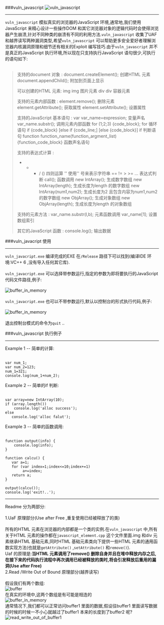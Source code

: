 ###vuln_javascript
![vuln_javascript](https://raw.githubusercontent.com/lcatro/vuln_javascript/master/pic/vuln_javascript_logo.jpg)

---

`vuln_javascript` 模拟真实的浏览器的JavaScript 环境,通常地,我们使用JavaScript 来精心设计一些操作DOM 和其它浏览器对象的逻辑代码时会使得浏览器产生崩溃,针对不同种类的崩溃有不同的利用方法.`vuln_javascript` 收集了UAF 和越界读写两种漏洞类型,希望`vuln_javascript` 可以帮助更多安全爱好者理解浏览器内核漏洞原理和细节还有相关的Exploit 编写技巧.由于`vuln_javascript` 并不是真正的JavaScript 执行环境,所以现在只支持执行JavaScript 语句很少,可执行的语句如下:<br/><br/>

>    支持的document 对象 :
>    document.createElement();  创建HTML 元素
>    document.appendChild();    附加到页面上显示
>
>    可以创建的HTML 元素:
>    img                        img 图片元素
>    div                        div 容器元素
>
>    支持的元素内部函数 :
>    element.remove();          删除元素
>    element.getAttribute();    获取属性
>    element.setAttribute();    设置属性
>
>    支持的JavaScript 基本语句 :
>    var var_name=expression;   变量声名
>    var_name.substr();         调用元素内部函数
>    for (1;2;3) {code_block};  for 循环语句
>    if {code_block} [else if {code_line;] [else {code_block}]            if 判断语句
>    function function_name(function_argment_list) {function_code_block}  函数声名语句
>
>    支持的表达式计算 :
>    + - * / ()                 四则运算
>    ''                         使用'' 号来表示字符串
>    == != > >= ...             表达式判断
>    call();                    函数调用
>    new IntArray();            生成数字数组
>    new IntArray(length);      生成长度为length 的数字数组
>    new IntArray(num1,num2);   生成长度为2 且包含内容为num1,num2 的数字数组
>    new ObjArray();            生成对象数组
>    new ObjArray(length);      生成长度为length 的对象数组
>
>    支持的元素方法 :
>    var_name.substr(l,b);      元素函数调用
>    var_name[1];               设置数组索引
>
>    其它的JavaScript 函数 :
>    console.log();             输出数据

###vuln_javacript 使用

---
`vuln_javacript.exe` 编译完成的EXE 在`/Release` 路径下可以找到(编译IDE 环境:VC++ 6 ,没有导入任何其它库).<br/><br/>
`vuln_javacript.exe` 可以选择带参数运行,指定的参数为即将要执行的JavaScript 代码文件路径,例子:<br/><br/>
![buffer_in_memory](https://raw.githubusercontent.com/lcatro/vuln_javascript/master/pic/example_using_run_file.png)<br/><br/>
`vuln_javacript.exe` 也可以不带参数运行,默认以控制台的形式执行代码,例子:<br/><br/>
![buffer_in_memory](https://raw.githubusercontent.com/lcatro/vuln_javascript/master/pic/example_using_console_mode.png)<br/><br/>
退出控制台模式的命令为`quit` ..

###vuln_javascript 执行例子

---

Example 1 -- 简单的计算: <br/><br/>

    var num_1;
    var num_2=123;
    num_1=321;
    console.log(num_1+num_2);

Example 2 -- 简单的if 判断: <br/><br/>

    var array=new IntArray(10);
    if (array.length())
        console.log('alloc success');
    else
	   console.log('alloc falut');

Example 3 -- 简单的函数调用: <br/><br/>

    function output(info) {
        console.log(info);
    }
        
    function calcu() {
	   var a=1;
	   for (var index=1;index<=10;index+=1)
            a+=index;
	   return a;
    }

    output(calcu());
    console.log('exit!..');

---

Readme 分为两部分:<br/><br/>
1.UaF 原理部分(Use after Free ,重复使用已经被释放了的类)<br/><br/>
所有的HTML 元素在浏览器的内部都是一个类的实例.在`vuln_javascript` 中,所有关于HTML 元素的操作都在`javascript_element.cpp` 这个文件里面.img 和div 元素继承HTML 基础元素,同时HTML 基础元素类向下提供一些HTML 元素的通用函数实现方法(也就是`getAttribute()` ,`setAttribute()` 和`remove()`).<br/>
Uaf 的原理是:**当HTML 元素调用了remove() 删除自身并且在堆中释放内存之后,在接下来的代码执行流程中再次调用已经被释放的类时,将会引发释放后重用的漏洞(Use after Free)**<br/>
2.Read /Write Out of Bound 原理部分(越界读写)<br/><br/>
假设我们有两个数组:<br/>
![buffer](https://raw.githubusercontent.com/lcatro/vuln_javascript/master/pic/buffer.png)<br/>
在真实的环境中,这两个数组是有可能是相连的<br/>
![buffer_in_memory](https://raw.githubusercontent.com/lcatro/vuln_javascript/master/pic/buffer_in_memory.png)<br/>
通常情况下,我们都可以正常访问buffer1 里面的数据,假设往buffer1 里面读写数据的时候的时候一不小心就越过了buffer1 本来的长度到了buffer2 呢?<br/>
![read_write_out_of_buffer1](https://raw.githubusercontent.com/lcatro/vuln_javascript/master/pic/read_write_out_of_buffer1.png)<br/>
